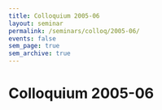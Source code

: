```yaml
---
title: Colloquium 2005-06
layout: seminar
permalink: /seminars/colloq/2005-06/
events: false
sem_page: true
sem_archive: true
---
```


<h1 class="mt-2 mb-4">Colloquium 2005-06</h1>
